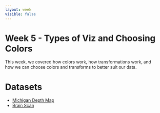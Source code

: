 ```yaml
---
layout: week
visible: false
---
```


# Week 5 - Types of Viz and Choosing Colors

This week, we covered how colors work, how transformations work, and how we can
choose colors and transforms to better suit our data.

# Datasets

 * <a href="data/michigan_lld.flt" download>Michigan Depth Map</a>
 * <a href="data/single_dicom.h5" download>Brain Scan</a>

